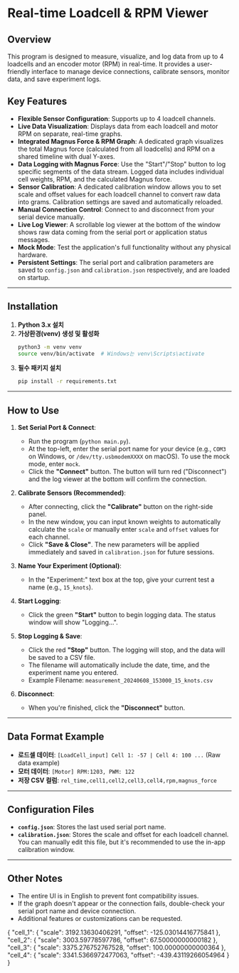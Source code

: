 # Real-time Loadcell & RPM Viewer

## Overview
This program is designed to measure, visualize, and log data from up to 4 loadcells and an encoder motor (RPM) in real-time. It provides a user-friendly interface to manage device connections, calibrate sensors, monitor data, and save experiment logs.

## Key Features
- **Flexible Sensor Configuration**: Supports up to 4 loadcell channels.
- **Live Data Visualization**: Displays data from each loadcell and motor RPM on separate, real-time graphs.
- **Integrated Magnus Force & RPM Graph**: A dedicated graph visualizes the total Magnus force (calculated from all loadcells) and RPM on a shared timeline with dual Y-axes.
- **Data Logging with Magnus Force**: Use the "Start"/"Stop" button to log specific segments of the data stream. Logged data includes individual cell weights, RPM, and the calculated Magnus force.
- **Sensor Calibration**: A dedicated calibration window allows you to set scale and offset values for each loadcell channel to convert raw data into grams. Calibration settings are saved and automatically reloaded.
- **Manual Connection Control**: Connect to and disconnect from your serial device manually.
- **Live Log Viewer**: A scrollable log viewer at the bottom of the window shows raw data coming from the serial port or application status messages.
- **Mock Mode**: Test the application's full functionality without any physical hardware.
- **Persistent Settings**: The serial port and calibration parameters are saved to `config.json` and `calibration.json` respectively, and are loaded on startup.

---

## Installation

1. **Python 3.x 설치**
2. **가상환경(venv) 생성 및 활성화**
   ```bash
   python3 -m venv venv
   source venv/bin/activate  # Windows는 venv\Scripts\activate
   ```
3. **필수 패키지 설치**
   ```bash
   pip install -r requirements.txt
   ```

---

## How to Use

1.  **Set Serial Port & Connect**:
    -   Run the program (`python main.py`).
    -   At the top-left, enter the serial port name for your device (e.g., `COM3` on Windows, or `/dev/tty.usbmodemXXXX` on macOS). To use the mock mode, enter `mock`.
    -   Click the **"Connect"** button. The button will turn red ("Disconnect") and the log viewer at the bottom will confirm the connection.

2.  **Calibrate Sensors (Recommended)**:
    - After connecting, click the **"Calibrate"** button on the right-side panel.
    - In the new window, you can input known weights to automatically calculate the `scale` or manually enter `scale` and `offset` values for each channel.
    - Click **"Save & Close"**. The new parameters will be applied immediately and saved in `calibration.json` for future sessions.

3.  **Name Your Experiment (Optional)**:
    -   In the "Experiment:" text box at the top, give your current test a name (e.g., `15_knots`).

4.  **Start Logging**:
    -   Click the green **"Start"** button to begin logging data. The status window will show "Logging...".

5.  **Stop Logging & Save**:
    -   Click the red **"Stop"** button. The logging will stop, and the data will be saved to a CSV file.
    -   The filename will automatically include the date, time, and the experiment name you entered.
    -   Example Filename: `measurement_20240608_153000_15_knots.csv`

6.  **Disconnect**:
    -   When you're finished, click the **"Disconnect"** button.

---

## Data Format Example

- **로드셀 데이터**: `[LoadCell_input] Cell 1: -57 | Cell 4: 100 ...` (Raw data example)
- **모터 데이터**: `[Motor] RPM:1203, PWM: 122`
- **저장 CSV 컬럼**: `rel_time,cell1,cell2,cell3,cell4,rpm,magnus_force`

---

## Configuration Files

- **`config.json`**: Stores the last used serial port name.
- **`calibration.json`**: Stores the scale and offset for each loadcell channel. You can manually edit this file, but it's recommended to use the in-app calibration window.

---

## Other Notes
- The entire UI is in English to prevent font compatibility issues.
- If the graph doesn't appear or the connection fails, double-check your serial port name and device connection.
- Additional features or customizations can be requested. 


{
  "cell_1": {
    "scale": 3192.13630406291,
    "offset": -125.03014416775841
  },
  "cell_2": {
    "scale": 3003.59778597786,
    "offset": 67.50000000000182
  },
  "cell_3": {
    "scale": 3375.276752767528,
    "offset": 100.00000000000364
  },
  "cell_4": {
    "scale": 3341.5366972477063,
    "offset": -439.43119266054964
  }
}